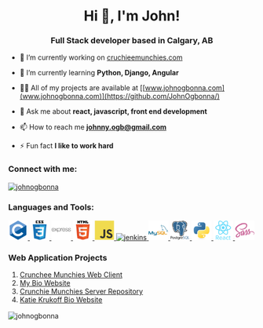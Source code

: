 <h1 align="center">Hi 👋, I'm John!</h1>
<h3 align="center">Full Stack developer based in Calgary, AB</h3>

- 🔭 I’m currently working on [cruchieemunchies.com](https://github.com/JohnOgbonna/cruncheemunchiesClient)

- 🌱 I’m currently learning **Python, Django, Angular**

- 👨‍💻 All of my projects are available at [[www.johnogbonna.com](www.johnogbonna.com)](https://github.com/JohnOgbonna/)

- 💬 Ask me about **react, javascript, front end development**

- 📫 How to reach me **johnny.ogb@gmail.com**

- ⚡ Fun fact **I like to work hard**

<h3 align="left">Connect with me:</h3>
<p align="left">
<a href="https://linkedin.com/in/johnogbonna" target="blank"><img align="center" src="https://raw.githubusercontent.com/rahuldkjain/github-profile-readme-generator/master/src/images/icons/Social/linked-in-alt.svg" alt="johnogbonna" height="30" width="40" /></a>
</p>

<h3 align="left">Languages and Tools:</h3>
<p align="left"> <a href="https://www.cprogramming.com/" target="_blank" rel="noreferrer"> <img src="https://raw.githubusercontent.com/devicons/devicon/master/icons/c/c-original.svg" alt="c" width="40" height="40"/> </a> <a href="https://www.w3schools.com/css/" target="_blank" rel="noreferrer"> <img src="https://raw.githubusercontent.com/devicons/devicon/master/icons/css3/css3-original-wordmark.svg" alt="css3" width="40" height="40"/> </a> <a href="https://expressjs.com" target="_blank" rel="noreferrer"> <img src="https://raw.githubusercontent.com/devicons/devicon/master/icons/express/express-original-wordmark.svg" alt="express" width="40" height="40"/> </a> <a href="https://www.w3.org/html/" target="_blank" rel="noreferrer"> <img src="https://raw.githubusercontent.com/devicons/devicon/master/icons/html5/html5-original-wordmark.svg" alt="html5" width="40" height="40"/> </a> <a href="https://developer.mozilla.org/en-US/docs/Web/JavaScript" target="_blank" rel="noreferrer"> <img src="https://raw.githubusercontent.com/devicons/devicon/master/icons/javascript/javascript-original.svg" alt="javascript" width="40" height="40"/> </a> <a href="https://www.jenkins.io" target="_blank" rel="noreferrer"> <img src="https://www.vectorlogo.zone/logos/jenkins/jenkins-icon.svg" alt="jenkins" width="40" height="40"/> </a> <a href="https://www.mysql.com/" target="_blank" rel="noreferrer"> <img src="https://raw.githubusercontent.com/devicons/devicon/master/icons/mysql/mysql-original-wordmark.svg" alt="mysql" width="40" height="40"/> </a> <a href="https://www.postgresql.org" target="_blank" rel="noreferrer"> <img src="https://raw.githubusercontent.com/devicons/devicon/master/icons/postgresql/postgresql-original-wordmark.svg" alt="postgresql" width="40" height="40"/> </a> <a href="https://www.python.org" target="_blank" rel="noreferrer"> <img src="https://raw.githubusercontent.com/devicons/devicon/master/icons/python/python-original.svg" alt="python" width="40" height="40"/> </a> <a href="https://reactjs.org/" target="_blank" rel="noreferrer"> <img src="https://raw.githubusercontent.com/devicons/devicon/master/icons/react/react-original-wordmark.svg" alt="react" width="40" height="40"/> </a> <a href="https://sass-lang.com" target="_blank" rel="noreferrer"> <img src="https://raw.githubusercontent.com/devicons/devicon/master/icons/sass/sass-original.svg" alt="sass" width="40" height="40"/> </a> </p>


### Web Application Projects

1. [Crunchee Munchies Web Client](https://cruncheemunchies-ee6b3.web.app)
2. [My Bio Website](https://github.com/JohnOgbonna/johnogbonna.com)
3. [Crunchie Munchies Server Repository](https://github.com/JohnOgbonna/cruncheeMunchiesServer)
4. [Katie Krukoff Bio Website](www.katiekrukoff.xyz)



<p><img align="center" src="https://github-readme-stats.vercel.app/api/top-langs?username=johnogbonna&show_icons=true&locale=en&layout=compact" alt="johnogbonna" /></p>
